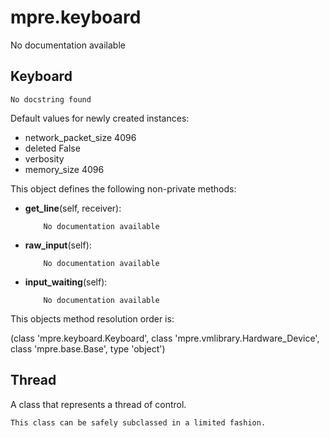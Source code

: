 mpre.keyboard
========
No documentation available

Keyboard
--------
	No docstring found

Default values for newly created instances:

- network_packet_size      4096
- deleted                  False
- verbosity                
- memory_size              4096

This object defines the following non-private methods:


- **get_line**(self, receiver):

		  No documentation available



- **raw_input**(self):

		  No documentation available



- **input_waiting**(self):

		  No documentation available


This objects method resolution order is:

(class 'mpre.keyboard.Keyboard', class 'mpre.vmlibrary.Hardware_Device', class 'mpre.base.Base', type 'object')


Thread
--------
A class that represents a thread of control.

    This class can be safely subclassed in a limited fashion.

    